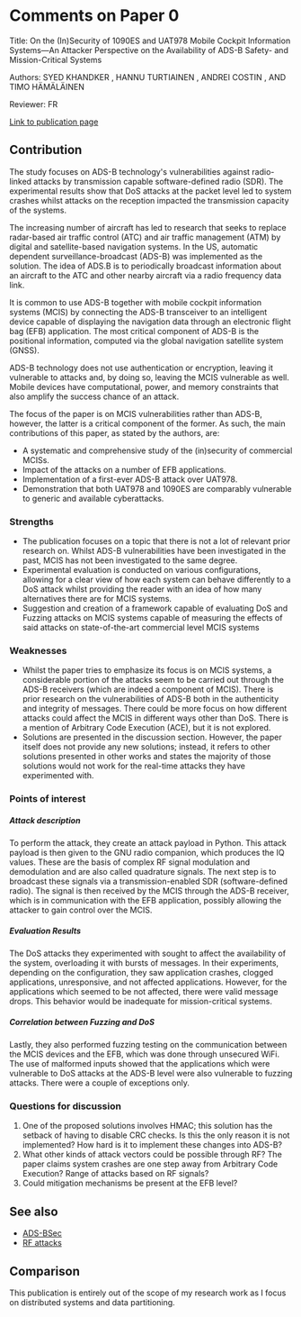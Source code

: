 # Comments on Paper 0

Title: On the (In)Security of 1090ES and UAT978 Mobile Cockpit Information Systems—An Attacker Perspective on the Availability of ADS-B Safety- and Mission-Critical Systems

Authors: SYED KHANDKER , HANNU TURTIAINEN , ANDREI COSTIN , AND TIMO HÄMÄLÄINEN

Reviewer: FR

[Link to publication page](https://ieeexplore.ieee.org/document/9749067)

## Contribution

The study focuses on ADS-B technology's vulnerabilities against radio-linked attacks by transmission capable software-defined radio (SDR). The experimental results show that DoS attacks at the packet level led to system crashes whilst attacks on the reception impacted the transmission capacity of the systems.

The increasing number of aircraft has led to research that seeks to replace radar-based air traffic control (ATC) and air traffic management (ATM) by digital and satellite-based navigation systems. In the US, automatic dependent surveillance-broadcast (ADS-B) was implemented as the solution. The idea of ADS.B is to periodically broadcast information about an aircraft to the ATC and other nearby aircraft via a radio frequency data link. 

It is common to use ADS-B together with mobile cockpit information systems (MCIS) by connecting the ADS-B transceiver to an intelligent device capable of displaying the navigation data through an electronic flight bag (EFB) application. The most critical component of ADS-B is the positional information, computed via the global navigation satellite system (GNSS).

ADS-B technology does not use authentication or encryption, leaving it vulnerable to attacks and, by doing so, leaving the MCIS vulnerable as well. Mobile devices have computational, power, and memory constraints that also amplify the success chance of an attack.

The focus of the paper is on MCIS vulnerabilities rather than ADS-B, however, the latter is a critical component of the former. As such, the main contributions of this paper, as stated by the authors, are: 

- A systematic and comprehensive study of the (in)security of commercial MCISs.
- Impact of the attacks on a number of EFB applications.
- Implementation of a first-ever ADS-B attack over UAT978.
- Demonstration that both UAT978 and 1090ES are comparably vulnerable to generic and available cyberattacks.

### Strengths

- The publication focuses on a topic that there is not a lot of relevant prior research on. Whilst ADS-B vulnerabilities have been investigated in the past, MCIS has not been investigated to the same degree. 
- Experimental evaluation is conducted on various configurations, allowing for a clear view of how each system can behave differently to a DoS attack whilst providing the reader with an idea of how many alternatives there are for MCIS systems.
- Suggestion and creation of a framework capable of evaluating DoS and Fuzzing attacks on MCIS systems capable of measuring the effects of said attacks on state-of-the-art commercial level MCIS systems

### Weaknesses

- Whilst the paper tries to emphasize its focus is on MCIS systems, a considerable portion of the attacks seem to be carried out through the ADS-B receivers (which are indeed a component of MCIS). There is prior research on the vulnerabilities of ADS-B both in the authenticity and integrity of messages. There could be more focus on how different attacks could affect the MCIS in different ways other than DoS. There is a mention of Arbitrary Code Execution (ACE), but it is not explored.
- Solutions are presented in the discussion section. However, the paper itself does not provide any new solutions; instead, it refers to other solutions presented in other works and states the majority of those solutions would not work for the real-time attacks they have experimented with.

### Points of interest

##### Attack description
To perform the attack, they create an attack payload in Python. This attack payload is then given to the GNU radio companion, which produces the IQ values. These are the basis of complex RF signal modulation and demodulation and are also called quadrature signals. The next step is to broadcast these signals via a transmission-enabled SDR (software-defined radio). The signal is then received by the MCIS through the ADS-B receiver, which is in communication with the EFB application, possibly allowing the attacker to gain control over the MCIS.
##### Evaluation Results
The DoS attacks they experimented with sought to affect the availability of the system, overloading it with bursts of messages. In their experiments, depending on the configuration, they saw application crashes, clogged applications, unresponsive, and not affected applications. However, for the applications which seemed to be not affected, there were valid message drops. This behavior would be inadequate for mission-critical systems.
##### Correlation between Fuzzing and DoS
Lastly, they also performed fuzzing testing on the communication between the MCIS devices and the EFB, which was done through unsecured WiFi. The use of malformed inputs showed that the applications which were vulnerable to DoS attacks at the ADS-B level were also vulnerable to fuzzing attacks. There were a couple of exceptions only. 


### Questions for discussion

1. One of the proposed solutions involves HMAC; this solution has the setback of having to disable CRC checks. Is this the only reason it is not implemented? How hard is it to implement these changes into ADS-B?
2. What other kinds of attack vectors could be possible through RF? The paper claims system crashes are one step away from Arbitrary Code Execution? Range of attacks based on RF signals?
3. Could mitigation mechanisms be present at the EFB level?

## See also

- [ADS-BSec](https://www.sciencedirect.com/science/article/pii/S2405959517302783)
- [RF attacks](https://www.trendmicro.com/vinfo/dk/security/news/vulnerabilities-and-exploits/attacks-against-industrial-machines-via-vulnerable-radio-remote-controllers-security-analysis-and-recommendations)

## Comparison

This publication is entirely out of the scope of my research work as I focus on distributed systems and data partitioning.
